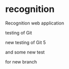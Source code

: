 # recognition
Recognition web application

testing of Git

new testing of Git 5

and some new test

for new branch